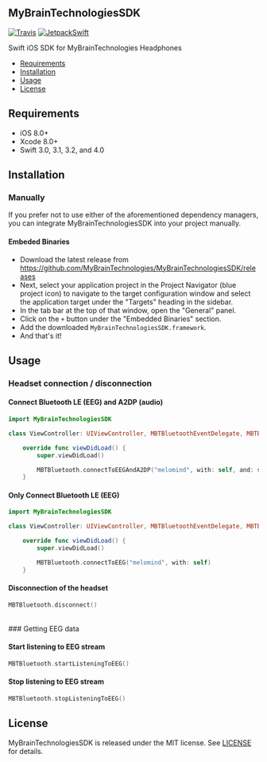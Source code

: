## MyBrainTechnologiesSDK

<!--[![Platforms](https://img.shields.io/cocoapods/p/MyBrainTechnologiesSDK.svg)](https://cocoapods.org/pods/MyBrainTechnologiesSDK) -->
<!-- [![License](https://img.shields.io/cocoapods/l/MyBrainTechnologiesSDK.svg)](https://raw.githubusercontent.com/MyBrainTechnologies/MyBrainTechnologiesSDK/master/LICENSE) -->

<!-- [![Swift Package Manager](https://img.shields.io/badge/Swift%20Package%20Manager-compatible-brightgreen.svg)](https://github.com/apple/swift-package-manager)
[![Carthage compatible](https://img.shields.io/badge/Carthage-compatible-4BC51D.svg?style=flat)](https://github.com/Carthage/Carthage)
[![CocoaPods compatible](https://img.shields.io/cocoapods/v/MyBrainTechnologiesSDK.svg)](https://cocoapods.org/pods/MyBrainTechnologiesSDK) -->


[![Travis](https://img.shields.io/travis/MyBrainTechnologies/MyBrainTechnologiesSDK/master.svg)](https://travis-ci.org/MyBrainTechnologies/MyBrainTechnologiesSDK/branches)
[![JetpackSwift](https://img.shields.io/badge/JetpackSwift-framework-red.svg)](http://github.com/JetpackSwift/Framework)

Swift iOS SDK for MyBrainTechnologies Headphones

- [Requirements](#requirements)
- [Installation](#installation)
- [Usage](#usage)
- [License](#license)

## Requirements

- iOS 8.0+
- Xcode 8.0+
- Swift 3.0, 3.1, 3.2, and 4.0


## Installation

### Manually

If you prefer not to use either of the aforementioned dependency managers, you can integrate MyBrainTechnologiesSDK into your project manually.

#### Embeded Binaries

- Download the latest release from https://github.com/MyBrainTechnologies/MyBrainTechnologiesSDK/releases
- Next, select your application project in the Project Navigator (blue project icon) to navigate to the target configuration window and select the application target under the "Targets" heading in the sidebar.
- In the tab bar at the top of that window, open the "General" panel.
- Click on the `+` button under the "Embedded Binaries" section.
- Add the downloaded `MyBrainTechnologiesSDK.framework`.
- And that's it!

## Usage

### Headset connection / disconnection

#### Connect Bluetooth LE (EEG) and A2DP (audio)

```swift
import MyBrainTechnologiesSDK

class ViewController: UIViewController, MBTBluetoothEventDelegate, MBTBluetoothA2DPDelegate {

    override func viewDidLoad() {
        super.viewDidLoad()

        MBTBluetooth.connectToEEGAndA2DP("melomind", with: self, and: self)
    }
````

#### Only Connect Bluetooth LE (EEG)

```swift
import MyBrainTechnologiesSDK

class ViewController: UIViewController, MBTBluetoothEventDelegate, MBTBluetoothA2DPDelegate {

    override func viewDidLoad() {
        super.viewDidLoad()

        MBTBluetooth.connectToEEG("melomind", with: self)
    }
````

#### Disconnection of the headset

```swift
MBTBluetooth.disconnect()
````

<br />
### Getting EEG data

#### Start listening to EEG stream

````swift
MBTBluetooth.startListeningToEEG()
````

#### Stop listening to EEG stream
````swift
MBTBluetooth.stopListeningToEEG()
````

## License

MyBrainTechnologiesSDK is released under the MIT license. See [LICENSE](https://github.com/MyBrainTechnologies/MyBrainTechnologiesSDK/blob/master/LICENSE) for details.
